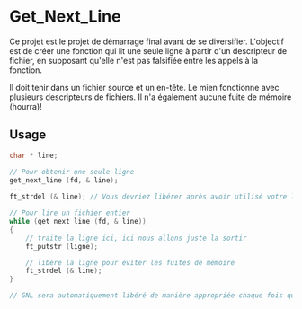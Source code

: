 # Get_Next_Line 

Ce projet est le projet de démarrage final avant de se diversifier. L'objectif est de créer une fonction qui lit une seule ligne à partir d'un descripteur de fichier, en supposant qu'elle n'est pas falsifiée entre les appels à la fonction.

Il doit tenir dans un fichier source et un en-tête. Le mien fonctionne avec plusieurs descripteurs de fichiers. Il n'a également aucune fuite de mémoire (hourra)!

## Usage
```c
char * line;

// Pour obtenir une seule ligne 
get_next_line (fd, & line);
...
ft_strdel (& line); // Vous devriez libérer après avoir utilisé votre ligne

// Pour lire un fichier entier 
while (get_next_line (fd, & line))
{
    // traite la ligne ici, ici nous allons juste la sortir 
    ft_putstr (ligne);

    // libère la ligne pour éviter les fuites de mémoire 
    ft_strdel (& line);
}

// GNL sera automatiquement libéré de manière appropriée chaque fois qu'il atteindra EOF.
```
